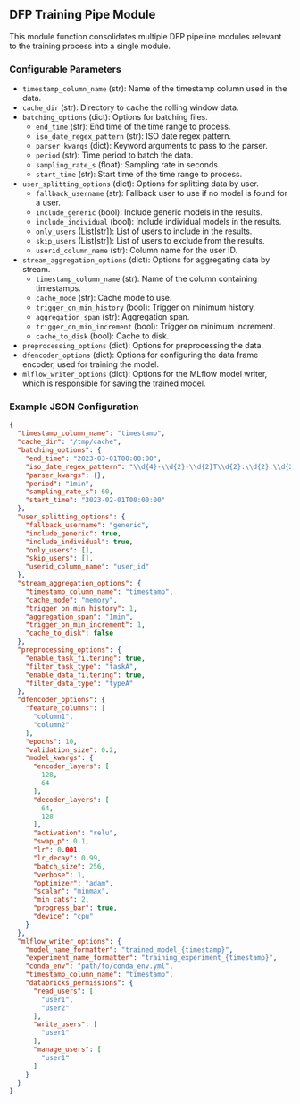 <!--
SPDX-FileCopyrightText: Copyright (c) 2022-2023, NVIDIA CORPORATION & AFFILIATES. All rights reserved.
SPDX-License-Identifier: Apache-2.0

Licensed under the Apache License, Version 2.0 (the "License");
you may not use this file except in compliance with the License.
You may obtain a copy of the License at

http://www.apache.org/licenses/LICENSE-2.0

Unless required by applicable law or agreed to in writing, software
distributed under the License is distributed on an "AS IS" BASIS,
WITHOUT WARRANTIES OR CONDITIONS OF ANY KIND, either express or implied.
See the License for the specific language governing permissions and
limitations under the License.
-->

## DFP Training Pipe Module

This module function consolidates multiple DFP pipeline modules relevant to the training process into a single module.

### Configurable Parameters

- `timestamp_column_name` (str): Name of the timestamp column used in the data.
- `cache_dir` (str): Directory to cache the rolling window data.
- `batching_options` (dict): Options for batching files.
    - `end_time` (str): End time of the time range to process.
    - `iso_date_regex_pattern` (str): ISO date regex pattern.
    - `parser_kwargs` (dict): Keyword arguments to pass to the parser.
    - `period` (str): Time period to batch the data.
    - `sampling_rate_s` (float): Sampling rate in seconds.
    - `start_time` (str): Start time of the time range to process.
- `user_splitting_options` (dict): Options for splitting data by user.
    - `fallback_username` (str): Fallback user to use if no model is found for a user.
    - `include_generic` (bool): Include generic models in the results.
    - `include_individual` (bool): Include individual models in the results.
    - `only_users` (List[str]): List of users to include in the results.
    - `skip_users` (List[str]): List of users to exclude from the results.
    - `userid_column_name` (str): Column name for the user ID.
- `stream_aggregation_options` (dict): Options for aggregating data by stream.
    - `timestamp_column_name` (str): Name of the column containing timestamps.
    - `cache_mode` (str): Cache mode to use.
    - `trigger_on_min_history` (bool): Trigger on minimum history.
    - `aggregation_span` (str): Aggregation span.
    - `trigger_on_min_increment` (bool): Trigger on minimum increment.
    - `cache_to_disk` (bool): Cache to disk.
- `preprocessing_options` (dict): Options for preprocessing the data.
- `dfencoder_options` (dict): Options for configuring the data frame encoder, used for training the model.
- `mlflow_writer_options` (dict): Options for the MLflow model writer, which is responsible for saving the trained
  model.

### Example JSON Configuration

```json
{
  "timestamp_column_name": "timestamp",
  "cache_dir": "/tmp/cache",
  "batching_options": {
    "end_time": "2023-03-01T00:00:00",
    "iso_date_regex_pattern": "\\d{4}-\\d{2}-\\d{2}T\\d{2}:\\d{2}:\\d{2}",
    "parser_kwargs": {},
    "period": "1min",
    "sampling_rate_s": 60,
    "start_time": "2023-02-01T00:00:00"
  },
  "user_splitting_options": {
    "fallback_username": "generic",
    "include_generic": true,
    "include_individual": true,
    "only_users": [],
    "skip_users": [],
    "userid_column_name": "user_id"
  },
  "stream_aggregation_options": {
    "timestamp_column_name": "timestamp",
    "cache_mode": "memory",
    "trigger_on_min_history": 1,
    "aggregation_span": "1min",
    "trigger_on_min_increment": 1,
    "cache_to_disk": false
  },
  "preprocessing_options": {
    "enable_task_filtering": true,
    "filter_task_type": "taskA",
    "enable_data_filtering": true,
    "filter_data_type": "typeA"
  },
  "dfencoder_options": {
    "feature_columns": [
      "column1",
      "column2"
    ],
    "epochs": 10,
    "validation_size": 0.2,
    "model_kwargs": {
      "encoder_layers": [
        128,
        64
      ],
      "decoder_layers": [
        64,
        128
      ],
      "activation": "relu",
      "swap_p": 0.1,
      "lr": 0.001,
      "lr_decay": 0.99,
      "batch_size": 256,
      "verbose": 1,
      "optimizer": "adam",
      "scalar": "minmax",
      "min_cats": 2,
      "progress_bar": true,
      "device": "cpu"
    }
  },
  "mlflow_writer_options": {
    "model_name_formatter": "trained_model_{timestamp}",
    "experiment_name_formatter": "training_experiment_{timestamp}",
    "conda_env": "path/to/conda_env.yml",
    "timestamp_column_name": "timestamp",
    "databricks_permissions": {
      "read_users": [
        "user1",
        "user2"
      ],
      "write_users": [
        "user1"
      ],
      "manage_users": [
        "user1"
      ]
    }
  }
}
```